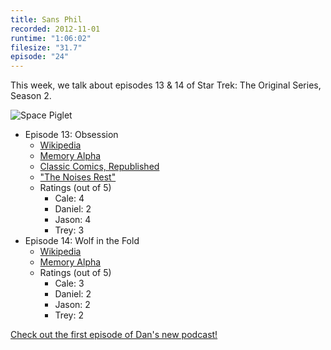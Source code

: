 ```yaml
---
title: Sans Phil
recorded: 2012-11-01
runtime: "1:06:02"
filesize: "31.7"
episode: "24"
---
```


This week, we talk about episodes 13 & 14 of Star Trek: The Original Series, Season 2.

![Space Piglet](https://f005.backblazeb2.com/file/piepworks-cdn/jawgrind/Jawgrind-Episode-24.jpg)

- Episode 13: Obsession
  - [Wikipedia](<http://en.wikipedia.org/wiki/Obsession_(Star_Trek:_The_Original_Series)>)
  - [Memory Alpha](<http://en.memory-alpha.org/wiki/Obsession_(episode)>)
  - [Classic Comics, Republished](http://trey.cc/post/33453571423/pulp)
  - [&quot;The Noises Rest&quot;](http://vimeo.com/2748889)
  - Ratings (out of 5)
    - Cale: 4
    - Daniel: 2
    - Jason: 4
    - Trey: 3
- Episode 14: Wolf in the Fold
  - [Wikipedia](http://en.wikipedia.org/wiki/Wolf_in_the_Fold)
  - [Memory Alpha](<http://en.memory-alpha.org/wiki/Wolf_in_the_Fold_(episode)>)
  - Ratings (out of 5)
    - Cale: 3
    - Daniel: 2
    - Jason: 2
    - Trey: 2

[Check out the first episode of Dan's new podcast!](https://danielwarshaw.com/oppositeofdan/episode-1-pulpy-on-purpose)
